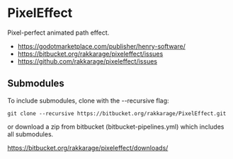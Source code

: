 # PixelEffect

Pixel-perfect animated path effect.

- <https://godotmarketplace.com/publisher/henry-software/>
- <https://bitbucket.org/rakkarage/pixeleffect/issues>
- <https://github.com/rakkarage/pixeleffect/issues>

## Submodules

To include submodules, clone with the --recursive flag:

`git clone --recursive https://bitbucket.org/rakkarage/PixelEffect.git`

or download a zip from bitbucket (bitbucket-pipelines.yml) which includes all submodules.

<https://bitbucket.org/rakkarage/pixeleffect/downloads/>
